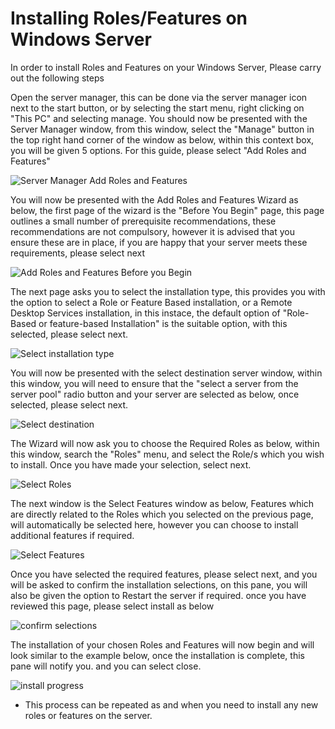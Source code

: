 # Installing Roles/Features on Windows Server

In order to install Roles and Features on your Windows Server, Please carry out the following steps

Open the server manager, this can be done via the server manager icon next to the start button, or by selecting the start menu, right clicking on "This PC" and selecting manage.
You should now be presented with the Server Manager window, from this window, select the "Manage" button in the top right hand corner of the window as below, within this context box, you will be given 5 options.
For this guide, please select "Add Roles and Features"

![Server Manager Add Roles and Features](Files/rolesandfeatures/addrolesandfeatures.PNG)

You will now be presented with the Add Roles and Features Wizard as below, the first page of the wizard is the "Before You Begin" page, this page outlines a small number of prerequisite recommendations, these recommendations are not compulsory, however it is advised that you ensure these are in place, if you are happy that your server meets these requirements, please select next

![Add Roles and Features Before you Begin](Files/rolesandfeatures/beforeyoubegin.PNG)

The next page asks you to select the installation type, this provides you with the option to select a Role or Feature Based installation, or a Remote Desktop Services installation, in this instace, the default option of "Role-Based or feature-based Installation" is the suitable option, with this selected, please select next.

![Select installation type](Files/rolesandfeatures/selectinstllationtype.PNG)

You will now be presented with the select destination server window, within this window, you will need to ensure that the "select a server from the server pool" radio button and your server are selected as below, once selected, please select next.

![Select destination](Files/rolesandfeatures/selectdestination.PNG)

The Wizard will now ask you to choose the Required Roles as below, within this window, search the "Roles" menu, and select the Role/s which you wish to install. Once you have made your selection, select next.

![Select Roles](Files/rolesandfeatures/selectserverroles.PNG)

The next window is the Select Features window as below, Features which are directly related to the Roles which you selected on the previous page, will automatically be selected here, however you can choose to install additional features if required.

![Select Features](Files/rolesandfeatures/selectfeatures.PNG)

Once you have selected the required features, please select next, and you will be asked to confirm the installation selections, on this pane, you will also be given the option to Restart the server if required. once you have reviewed this page, please select install as below

![confirm selections](Files/rolesandfeatures/confirmselections.PNG)

The installation of your chosen Roles and Features will now begin and will look similar to the example below, once the installation is complete, this pane will notify you. and you can select close.

![install progress](Files/rolesandfeatures/installprogress.PNG)

* This process can be repeated as and when you need to install any new roles or features on the server.








